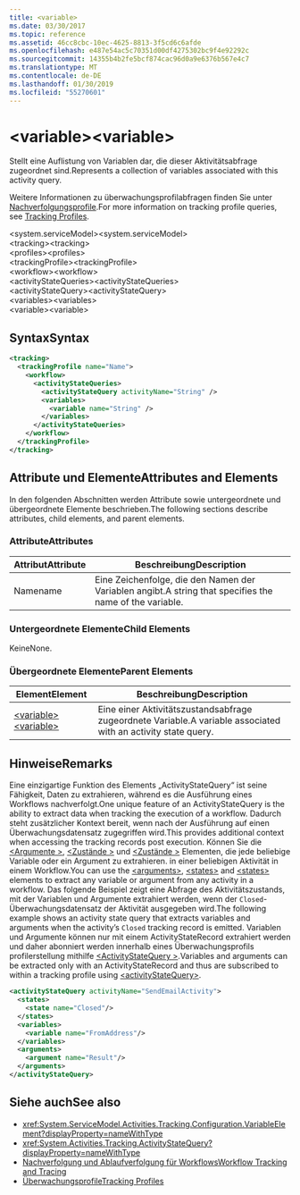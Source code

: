```yaml
---
title: <variable>
ms.date: 03/30/2017
ms.topic: reference
ms.assetid: 46cc8cbc-10ec-4625-8813-3f5cd6c6afde
ms.openlocfilehash: e487e54ac5c70351d00df4275302bc9f4e92292c
ms.sourcegitcommit: 14355b4b2fe5bcf874cac96d0a9e6376b567e4c7
ms.translationtype: MT
ms.contentlocale: de-DE
ms.lasthandoff: 01/30/2019
ms.locfileid: "55270601"
---
```

# <a name="variable"></a><span data-ttu-id="a0b70-101">\<variable></span><span class="sxs-lookup"><span data-stu-id="a0b70-101">\<variable></span></span>
<span data-ttu-id="a0b70-102">Stellt eine Auflistung von Variablen dar, die dieser Aktivitätsabfrage zugeordnet sind.</span><span class="sxs-lookup"><span data-stu-id="a0b70-102">Represents a collection of variables associated with this activity query.</span></span>  
  
 <span data-ttu-id="a0b70-103">Weitere Informationen zu überwachungsprofilabfragen finden Sie unter [Nachverfolgungsprofile](../../../../../docs/framework/windows-workflow-foundation/tracking-profiles.md).</span><span class="sxs-lookup"><span data-stu-id="a0b70-103">For more information on tracking profile queries, see [Tracking Profiles](../../../../../docs/framework/windows-workflow-foundation/tracking-profiles.md).</span></span>  
  
<span data-ttu-id="a0b70-104">\<system.serviceModel></span><span class="sxs-lookup"><span data-stu-id="a0b70-104">\<system.serviceModel></span></span>  
<span data-ttu-id="a0b70-105">\<tracking></span><span class="sxs-lookup"><span data-stu-id="a0b70-105">\<tracking></span></span>  
<span data-ttu-id="a0b70-106">\<profiles></span><span class="sxs-lookup"><span data-stu-id="a0b70-106">\<profiles></span></span>  
<span data-ttu-id="a0b70-107">\<trackingProfile></span><span class="sxs-lookup"><span data-stu-id="a0b70-107">\<trackingProfile></span></span>  
<span data-ttu-id="a0b70-108">\<workflow></span><span class="sxs-lookup"><span data-stu-id="a0b70-108">\<workflow></span></span>  
<span data-ttu-id="a0b70-109">\<activityStateQueries></span><span class="sxs-lookup"><span data-stu-id="a0b70-109">\<activityStateQueries></span></span>  
<span data-ttu-id="a0b70-110">\<activityStateQuery></span><span class="sxs-lookup"><span data-stu-id="a0b70-110">\<activityStateQuery></span></span>  
<span data-ttu-id="a0b70-111">\<variables></span><span class="sxs-lookup"><span data-stu-id="a0b70-111">\<variables></span></span>  
<span data-ttu-id="a0b70-112">\<variable></span><span class="sxs-lookup"><span data-stu-id="a0b70-112">\<variable></span></span>  
  
## <a name="syntax"></a><span data-ttu-id="a0b70-113">Syntax</span><span class="sxs-lookup"><span data-stu-id="a0b70-113">Syntax</span></span>  
  
```xml  
<tracking>
  <trackingProfile name="Name">
    <workflow>
      <activityStateQueries>
        <activityStateQuery activityName="String" />
        <variables>
          <variable name="String" />
        </variables>
      </activityStateQueries>
    </workflow>
  </trackingProfile>
</tracking>  
```  
  
## <a name="attributes-and-elements"></a><span data-ttu-id="a0b70-114">Attribute und Elemente</span><span class="sxs-lookup"><span data-stu-id="a0b70-114">Attributes and Elements</span></span>  
 <span data-ttu-id="a0b70-115">In den folgenden Abschnitten werden Attribute sowie untergeordnete und übergeordnete Elemente beschrieben.</span><span class="sxs-lookup"><span data-stu-id="a0b70-115">The following sections describe attributes, child elements, and parent elements.</span></span>  
  
### <a name="attributes"></a><span data-ttu-id="a0b70-116">Attribute</span><span class="sxs-lookup"><span data-stu-id="a0b70-116">Attributes</span></span>  
  
|<span data-ttu-id="a0b70-117">Attribut</span><span class="sxs-lookup"><span data-stu-id="a0b70-117">Attribute</span></span>|<span data-ttu-id="a0b70-118">Beschreibung</span><span class="sxs-lookup"><span data-stu-id="a0b70-118">Description</span></span>|  
|---------------|-----------------|  
|<span data-ttu-id="a0b70-119">Name</span><span class="sxs-lookup"><span data-stu-id="a0b70-119">name</span></span>|<span data-ttu-id="a0b70-120">Eine Zeichenfolge, die den Namen der Variablen angibt.</span><span class="sxs-lookup"><span data-stu-id="a0b70-120">A string that specifies the name of the variable.</span></span>|  
  
### <a name="child-elements"></a><span data-ttu-id="a0b70-121">Untergeordnete Elemente</span><span class="sxs-lookup"><span data-stu-id="a0b70-121">Child Elements</span></span>  
 <span data-ttu-id="a0b70-122">Keine</span><span class="sxs-lookup"><span data-stu-id="a0b70-122">None.</span></span>  
  
### <a name="parent-elements"></a><span data-ttu-id="a0b70-123">Übergeordnete Elemente</span><span class="sxs-lookup"><span data-stu-id="a0b70-123">Parent Elements</span></span>  
  
|<span data-ttu-id="a0b70-124">Element</span><span class="sxs-lookup"><span data-stu-id="a0b70-124">Element</span></span>|<span data-ttu-id="a0b70-125">Beschreibung</span><span class="sxs-lookup"><span data-stu-id="a0b70-125">Description</span></span>|  
|-------------|-----------------|  
|[<span data-ttu-id="a0b70-126">\<variable></span><span class="sxs-lookup"><span data-stu-id="a0b70-126">\<variable></span></span>](../../../../../docs/framework/configure-apps/file-schema/windows-workflow-foundation/variable.md)|<span data-ttu-id="a0b70-127">Eine einer Aktivitätszustandsabfrage zugeordnete Variable.</span><span class="sxs-lookup"><span data-stu-id="a0b70-127">A variable associated with an activity state query.</span></span>|  
  
## <a name="remarks"></a><span data-ttu-id="a0b70-128">Hinweise</span><span class="sxs-lookup"><span data-stu-id="a0b70-128">Remarks</span></span>  
 <span data-ttu-id="a0b70-129">Eine einzigartige Funktion des Elements „ActivityStateQuery“ ist seine Fähigkeit, Daten zu extrahieren, während es die Ausführung eines Workflows nachverfolgt.</span><span class="sxs-lookup"><span data-stu-id="a0b70-129">One unique feature of an ActivityStateQuery is the ability to extract data when tracking the execution of a workflow.</span></span> <span data-ttu-id="a0b70-130">Dadurch steht zusätzlicher Kontext bereit, wenn nach der Ausführung auf einen Überwachungsdatensatz zugegriffen wird.</span><span class="sxs-lookup"><span data-stu-id="a0b70-130">This provides additional context when accessing the tracking records post execution.</span></span> <span data-ttu-id="a0b70-131">Können Sie die [ \<Argumente >](../../../../../docs/framework/configure-apps/file-schema/windows-workflow-foundation/arguments.md), [ \<Zustände >](../../../../../docs/framework/configure-apps/file-schema/windows-workflow-foundation/states.md) und [ \<Zustände >](../../../../../docs/framework/configure-apps/file-schema/windows-workflow-foundation/states.md) Elementen, die jede beliebige Variable oder ein Argument zu extrahieren. in einer beliebigen Aktivität in einem Workflow.</span><span class="sxs-lookup"><span data-stu-id="a0b70-131">You can use the [\<arguments>](../../../../../docs/framework/configure-apps/file-schema/windows-workflow-foundation/arguments.md), [\<states>](../../../../../docs/framework/configure-apps/file-schema/windows-workflow-foundation/states.md) and [\<states>](../../../../../docs/framework/configure-apps/file-schema/windows-workflow-foundation/states.md) elements to extract any variable or argument from any activity in a workflow.</span></span> <span data-ttu-id="a0b70-132">Das folgende Beispiel zeigt eine Abfrage des Aktivitätszustands, mit der Variablen und Argumente extrahiert werden, wenn der `Closed`-Überwachungsdatensatz der Aktivität ausgegeben wird.</span><span class="sxs-lookup"><span data-stu-id="a0b70-132">The following example shows an activity state query that extracts variables and arguments when the activity’s `Closed` tracking record is emitted.</span></span> <span data-ttu-id="a0b70-133">Variablen und Argumente können nur mit einem ActivityStateRecord extrahiert werden und daher abonniert werden innerhalb eines Überwachungsprofils profilerstellung mithilfe [ \<ActivityStateQuery >](../../../../../docs/framework/configure-apps/file-schema/windows-workflow-foundation/activitystatequery.md).</span><span class="sxs-lookup"><span data-stu-id="a0b70-133">Variables and arguments can be extracted only with an ActivityStateRecord and thus are subscribed to within a tracking profile using [\<activityStateQuery>](../../../../../docs/framework/configure-apps/file-schema/windows-workflow-foundation/activitystatequery.md).</span></span>  
  
```xml  
<activityStateQuery activityName="SendEmailActivity">  
  <states>  
    <state name="Closed"/>  
  </states>  
  <variables>  
    <variable name="FromAddress"/>  
  </variables>  
  <arguments>  
    <argument name="Result"/>  
  </arguments>  
</activityStateQuery>  
```  
  
## <a name="see-also"></a><span data-ttu-id="a0b70-134">Siehe auch</span><span class="sxs-lookup"><span data-stu-id="a0b70-134">See also</span></span>
- <xref:System.ServiceModel.Activities.Tracking.Configuration.VariableElement?displayProperty=nameWithType>
- <xref:System.Activities.Tracking.ActivityStateQuery?displayProperty=nameWithType>
- [<span data-ttu-id="a0b70-135">Nachverfolgung und Ablaufverfolgung für Workflows</span><span class="sxs-lookup"><span data-stu-id="a0b70-135">Workflow Tracking and Tracing</span></span>](../../../../../docs/framework/windows-workflow-foundation/workflow-tracking-and-tracing.md)
- [<span data-ttu-id="a0b70-136">Überwachungsprofile</span><span class="sxs-lookup"><span data-stu-id="a0b70-136">Tracking Profiles</span></span>](../../../../../docs/framework/windows-workflow-foundation/tracking-profiles.md)
